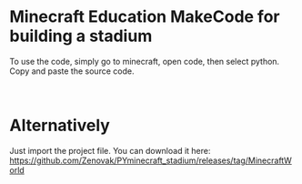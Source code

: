 # Minecraft Education MakeCode for building a stadium

To use the code, simply go to minecraft, open code, then select python. Copy and paste the source code.

<br>

# Alternatively

Just import the project file. You can download it here: 
<br>
https://github.com/Zenovak/PYminecraft_stadium/releases/tag/MinecraftWorld

